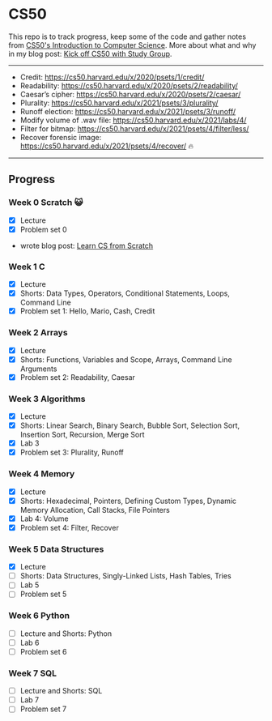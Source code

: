 # CS50

This repo is to track progress, keep some of the code and gather notes from [CS50's Introduction to Computer Science](https://cs50.harvard.edu/x/2021/). More about what and why in my blog post: [Kick off CS50 with Study Group](https://elisabethirgens.github.io/notes/2020/11/start-cs50/).

---

- Credit: https://cs50.harvard.edu/x/2020/psets/1/credit/
- Readability: https://cs50.harvard.edu/x/2020/psets/2/readability/
- Caesar’s cipher: https://cs50.harvard.edu/x/2020/psets/2/caesar/
- Plurality: https://cs50.harvard.edu/x/2021/psets/3/plurality/
- Runoff election: https://cs50.harvard.edu/x/2021/psets/3/runoff/
- Modify volume of .wav file: https://cs50.harvard.edu/x/2021/labs/4/
- Filter for bitmap: https://cs50.harvard.edu/x/2021/psets/4/filter/less/
- Recover forensic image: https://cs50.harvard.edu/x/2021/psets/4/recover/ 🔥

---

## Progress

### Week 0 Scratch 😺

- [x] Lecture
- [x] Problem set 0
- wrote blog post: [Learn CS from Scratch](https://elisabethirgens.github.io/notes/2020/12/scratch/)

### Week 1 C

- [x] Lecture
- [x] Shorts: Data Types, Operators, Conditional Statements, Loops, Command Line
- [x] Problem set 1: Hello, Mario, Cash, Credit

### Week 2 Arrays

- [x] Lecture
- [x] Shorts: Functions, Variables and Scope, Arrays, Command Line Arguments
- [x] Problem set 2: Readability, Caesar

### Week 3 Algorithms

- [x] Lecture
- [x] Shorts: Linear Search, Binary Search, Bubble Sort, Selection Sort, Insertion Sort, Recursion, Merge Sort
- [x] Lab 3
- [x] Problem set 3: Plurality, Runoff

### Week 4 Memory

- [x] Lecture
- [x] Shorts: Hexadecimal, Pointers, Defining Custom Types, Dynamic Memory Allocation, Call Stacks, File Pointers
- [x] Lab 4: Volume
- [x] Problem set 4: Filter, Recover

### Week 5 Data Structures

- [x] Lecture
- [ ] Shorts: Data Structures, Singly-Linked Lists, Hash Tables, Tries
- [ ] Lab 5
- [ ] Problem set 5

### Week 6 Python

- [ ] Lecture and Shorts: Python
- [ ] Lab 6
- [ ] Problem set 6

### Week 7 SQL

- [ ] Lecture and Shorts: SQL
- [ ] Lab 7
- [ ] Problem set 7
